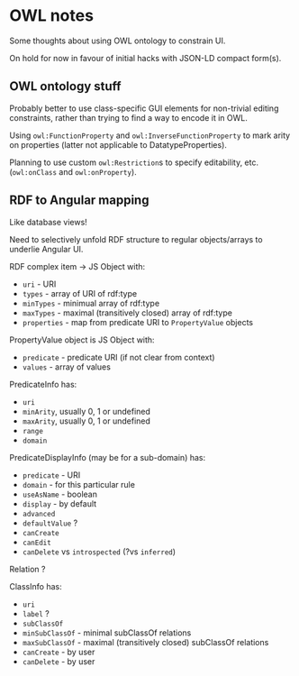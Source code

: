 # OWL notes

Some thoughts about using OWL ontology to constrain UI. 

On hold for now in favour of initial hacks with JSON-LD compact form(s).

## OWL ontology stuff

Probably better to use class-specific GUI elements for non-trivial editing constraints, rather than trying to find a way to encode it in OWL.

Using `owl:FunctionProperty` and `owl:InverseFunctionProperty` to mark arity on properties (latter not applicable to DatatypeProperties). 

Planning to use custom `owl:Restriction`s to specify editability, etc. (`owl:onClass` and `owl:onProperty`).

## RDF to Angular mapping

Like database views!

Need to selectively unfold RDF structure to regular objects/arrays to underlie Angular UI.

RDF complex item -> JS Object with:
- `uri` - URI
- `types` - array of URI of rdf:type
- `minTypes` - minimual array of rdf:type
- `maxTypes` - maximal (transitively closed) array of rdf:type
- `properties` - map from predicate URI to `PropertyValue` objects

PropertyValue object is JS Object with:
- `predicate` - predicate URI (if not clear from context)
- `values` - array of values

PredicateInfo has:
- `uri`
- `minArity`, usually 0, 1 or undefined
- `maxArity`, usually 0, 1 or undefined
- `range`
- `domain`

PredicateDisplayInfo (may be for a sub-domain) has:
- `predicate` - URI
- `domain` - for this particular rule
- `useAsName` - boolean
- `display` - by default
- `advanced` 
- `defaultValue` ?
- `canCreate`
- `canEdit` 
- `canDelete`
vs `introspected` (?vs `inferred`)

Relation ?

ClassInfo has:
- `uri`
- `label` ?
- `subClassOf`
- `minSubClassOf` - minimal subClassOf relations
- `maxSubClassOf` - maximal (transitively closed) subClassOf relations
- `canCreate` - by user
- `canDelete` - by user

